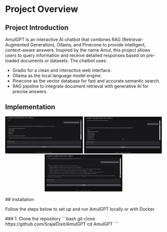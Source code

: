 # Project Overview
## Project Introduction
AmulGPT is an interactive AI chatbot that combines RAG (Retrieval-Augmented Generation), Ollama, and Pinecone to provide intelligent, context-aware answers. Inspired by the name Amul, this project allows users to query information and receive detailed responses based on pre-loaded documents or datasets.
The chatbot uses:
- Gradio for a clean and interactive web interface.
- Ollama as the local language model engine.
- Pinecone as the vector database for fast and accurate semantic search.
- RAG pipeline to integrate document retrieval with generative AI for precise answers.
## Implementation
<p align="center">
  <img src="assets/screenshots/amulgpt1.png" alt="Tasks Screen" width="250"/>
  <img src="assets/screenshots/amulgpt2.png" alt="Notes Screen" width="250"/>
  <img src="assets/screenshots/amulgpt3.png" alt="AI Assistant" width="250"/>
</p>
## Installation
<p>Follow the steps below to set up and run AmulGPT locally or with Docker.</p>
### 1. Clone the repository
```bash
git clone https://github.com/SrajalDixit/AmulGPT
cd AmulGPT
```





